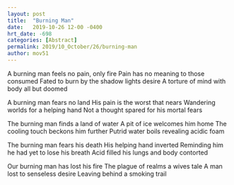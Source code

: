 ```yaml
---
layout: post
title:  "Burning Man"
date:   2019-10-26 12-00 -0400
hrt_date: -698
categories: [Abstract]
permalink: 2019/10_October/26/burning-man
author: mov51
---
```

A burning man feels no pain, only fire
Pain has no meaning to those consumed
Fated to burn by the shadow lights desire
A torture of mind with body all but doomed

A burning man fears no land
His pain is the worst that nears
Wandering worlds for a helping hand
Not a thought spared for his mortal fears

The burning man finds a land of water
A pit of ice welcomes him home
The cooling touch beckons him further
Putrid water boils revealing acidic foam

The burning man fears his death
His helping hand inverted
Reminding him he had yet to lose his breath
Acid filled his lungs and body contorted

Our burning man has lost his fire
The plague of realms a wives tale
A man lost to senseless desire
Leaving behind a smoking trail